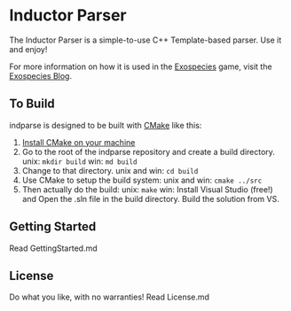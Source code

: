 
Inductor Parser
===============
The Inductor Parser is a simple-to-use C++ Template-based parser.  Use it and enjoy!

For more information on how it is used in the [Exospecies](https://www.exospecies.com) game, visit the [Exospecies Blog](https://www.exospecies.com/blog).

To Build
--------
indparse is designed to be built with [CMake](https://cmake.org) like this:

1. [Install CMake on your machine](https://cmake.org/install/)
2. Go to the root of the indparse repository and create a build directory. 
	unix: `mkdir build`
	win: `md build`
3. Change to that directory.
	unix and win: `cd build`
4. Use CMake to setup the build system:
	unix and win: `cmake ../src`
5. Then actually do the build:
	unix: `make`
	win: Install Visual Studio (free!) and Open the .sln file in the build directory.  Build the solution from VS.

Getting Started
-------------------
Read GettingStarted.md

License
---------
Do what you like, with no warranties! Read License.md